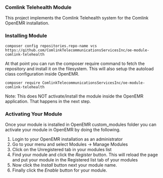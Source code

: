 ### Comlink Telehealth Module

This project implements the Comlink Telehealth system for the Comlink OpenEMR installation.  

### Installing Module
```
composer config repositories.repo-name vcs https://github.com/ComlinkTelecommunicationsServicesInc/oe-module-comlink-telehealth
```

At that point you can run the composer require command to fetch the repository and install it on the filesystem.  This will also setup the autoload class configuration inside OpenEMR.

```
composer require ComlinkTelecommunicationsServicesInc/oe-module-comlink-telehealth
```

Note: This does NOT activate/install the module inside the OpenEMR application.  That happens in the next step.

### Activating Your Module
Once your module is installed in OpenEMR custom_modules folder you can activate your module in OpenEMR by doing the following.

  1. Login to your OpenEMR installation as an administrator
  2. Go to your menu and select Modules -> Manage Modules
  3. Click on the Unregistered tab in your modules list
  4. Find your module and click the *Register* button.  This will reload the page and put your module in the Registered list tab of your modules
  5. Now click the *Install* button next your module name.
  6. Finally click the *Enable* button for your module.
